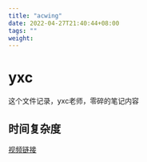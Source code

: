 ```yaml
---
title: "acwing"
date: 2022-04-27T21:40:44+08:00
tags: ""
weight: 
---
```


# yxc

这个文件记录，yxc老师，零碎的笔记内容

## 时间复杂度

[视频链接](https://www.bilibili.com/video/BV12W411U764)
